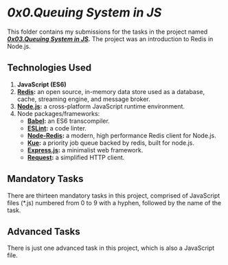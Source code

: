 # ___0x0.Queuing System in JS___
This folder contains my submissions for the tasks in the project named ___[0x03.Queuing System in JS](https://intranet.alxswe.com/projects/1245).___ The project was an introduction to Redis in Node.js.

## Technologies Used
1. **JavaScript (ES6)**
2. **[Redis](https://redis.io):** an open source, in-memory data store used as a database, cache, streaming engine, and message broker.
3. **[Node.js](https://nodejs.org/en):** a cross-platform JavaScript runtime environment.
4. Node packages/frameworks:
    * **[Babel](https://babeljs.io):** an ES6 transcompiler.
    * **[ESLint](https://eslint.org):** a code linter.
    * **[Node-Redis](https://github.com/redis/node-redis):**  a modern, high performance Redis client for Node.js.
    * **[Kue](https://github.com/Automattic/kue):** a priority job queue backed by redis, built for node.js.
    * **[Express.js](https://expressjs.com):** a minimalist web framework.
    * **[Request](https://www.npmjs.com/package/request):** a simplified HTTP client.

## Mandatory Tasks
There are thirteen mandatory tasks in this project, comprised of JavaScript files (*.js) numbered from 0 to 9 with a hyphen, followed by the name of the task.

## Advanced Tasks
There is just one advanced task in this project, which is also a JavaScript file.
